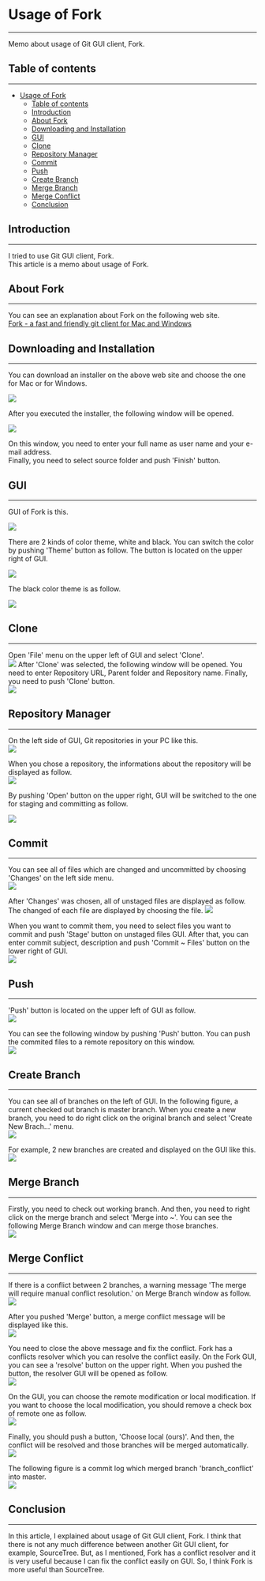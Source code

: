 # Usage of Fork
---
Memo about usage of Git GUI client, Fork.  

## Table of contents
---
<!-- TOC -->

- [Usage of Fork](#usage-of-fork)
    - [Table of contents](#table-of-contents)
    - [Introduction](#introduction)
    - [About Fork](#about-fork)
    - [Downloading and Installation](#downloading-and-installation)
    - [GUI](#gui)
    - [Clone](#clone)
    - [Repository Manager](#repository-manager)
    - [Commit](#commit)
    - [Push](#push)
    - [Create Branch](#create-branch)
    - [Merge Branch](#merge-branch)
    - [Merge Conflict](#merge-conflict)
    - [Conclusion](#conclusion)

<!-- /TOC -->


## Introduction
---
I tried to use Git GUI client, Fork.  
This article is a memo about usage of Fork.  

## About Fork
---
You can see an explanation about Fork on the following web site.  
[Fork - a fast and friendly git client for Mac and Windows](https://git-fork.com/)

## Downloading and Installation
---
You can download an installer on the above web site and choose the one for Mac or for Windows.  

![](2019-04-28-21-50-41.png)

After you executed the installer, the following window will be opened.  

![](2019-04-28-22-04-01.png)

On this window, you need to enter your full name as user name and your e-mail address.  
Finally, you need to select source folder and push 'Finish' button.  

## GUI
---
GUI of Fork is this.  

![](2019-04-28-22-22-34.png)

There are 2 kinds of color theme, white and black. You can switch the color by pushing 'Theme' button as follow. The button is located on the upper right of GUI.  

![](2019-04-28-22-35-56.png)

The black color theme is as follow.  

![](2019-04-28-22-49-54.png)

## Clone
---
Open 'File' menu on the upper left of GUI and select 'Clone'.  
![](2019-04-28-23-13-10.png)
After 'Clone' was selected, the following window will be opened. You need to enter Repository URL, Parent folder and Repository name. Finally, you need to push 'Clone' button.  
![](2019-04-28-23-11-11.png)

## Repository Manager
---
On the left side of GUI, Git repositories in your PC like this.  
![](2019-04-28-23-36-39.png)

When you chose a repository, the informations about the repository will be displayed as follow.  
![](2019-04-28-23-54-35.png)

By pushing 'Open' button on the upper right, GUI will be switched to the one for staging and committing as follow.  

![](2019-04-29-00-04-59.png)

## Commit
---
You can see all of files which are changed and uncommitted by choosing 'Changes' on the left side menu.  
![](2019-04-29-00-12-03.png)

After 'Changes' was chosen, all of unstaged files are displayed as follow. The changed of each file are displayed by choosing the file.
![](2019-04-29-00-13-47.png)

When you want to commit them, you need to select files you want to commit and push 'Stage' button on unstaged files GUI. After that, you can enter commit subject, description and push 'Commit ~ Files' button on the lower right of GUI.  
![](2019-04-29-00-17-58.png)

## Push
---
'Push' button is located on the upper left of GUI as follow.  
![](2019-04-29-19-48-15.png)

You can see the following window by pushing 'Push' button. You can push the commited files to a remote repository on this window.  
![](2019-04-29-19-47-41.png)

## Create Branch
---
You can see all of branches on the left of GUI. In the following figure, a current checked out branch is master branch. When you create a new branch, you need to do right click on the original branch and select 'Create New Brach...' menu.  
![](2019-04-29-20-04-36.png)

For example, 2 new branches are created and displayed on the GUI like this.  
![](2019-04-29-20-15-19.png)

## Merge Branch
---
Firstly, you need to check out working branch. And then, you need to right click on the merge branch and select 'Merge into ~'. You can see the following Merge Branch window and can merge those branches.  
![](2019-04-29-21-36-56.png)

## Merge Conflict
---
If there is a conflict between 2 branches, a warning message 'The merge will require manual conflict resolution.' on Merge Branch window as follow.  
![](2019-04-29-22-24-08.png)

After you pushed 'Merge' button, a merge conflict message will be displayed like this.  
![](2019-04-29-22-27-29.png)

You need to close the above message and fix the conflict. Fork has a conflicts resolver which you can resolve the conflict easily. On the Fork GUI, you can see a 'resolve' button on the upper right. When you pushed the button, the resolver GUI will be opened as follow.  
![](2019-04-29-22-39-20.png)

On the GUI, you can choose the remote modification or local modification. If you want to choose the local modification, you should remove a check box of remote one as follow.  
![](2019-04-29-22-42-46.png)

Finally, you should push a button, 'Choose local (ours)'. And then, the conflict will be resolved and those branches will be merged automatically.  
![](2019-04-29-22-47-40.png)

The following figure is a commit log which merged branch 'branch_conflict' into master.  
![](2019-04-29-23-48-40.png)

## Conclusion
---
In this article, I explained about usage of Git GUI client, Fork. I think that there is not any much difference between another Git GUI client, for example, SourceTree. But, as I mentioned, Fork has a conflict resolver and it is very useful because I can fix the conflict easily on GUI. So, I think Fork is more useful than SourceTree.